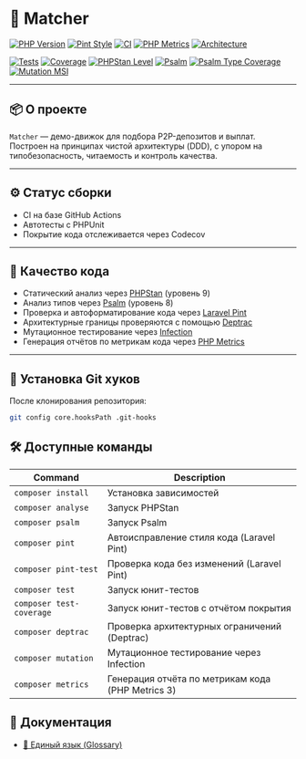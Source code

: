 # 🧩 Matcher

[![PHP Version](https://img.shields.io/badge/PHP-8.4-blue)](https://www.php.net/releases/8.4/)
[![Pint Style](https://img.shields.io/badge/Code%20Style-PSR--12-blue)](https://github.com/laravel/pint)
[![CI](https://github.com/haspadar/matcher/actions/workflows/ci.yml/badge.svg)](https://github.com/haspadar/matcher/actions/workflows/ci.yml)
[![PHP Metrics](https://img.shields.io/badge/Metrics-phpmetrics%203.0-blue)](https://phpmetrics.org/)
[![Architecture](https://img.shields.io/badge/Architecture-Deptrac-brightgreen)](https://github.com/qossmic/deptrac)

[![Tests](https://img.shields.io/badge/Tests-Passing-brightgreen)](https://github.com/haspadar/matcher/actions/workflows/ci.yml)
[![Coverage](https://codecov.io/gh/haspadar/matcher/branch/main/graph/badge.svg)](https://codecov.io/gh/haspadar/matcher)
[![PHPStan Level](https://img.shields.io/badge/PHPStan-Level%209-brightgreen)](https://phpstan.org/)
[![Psalm](https://img.shields.io/badge/psalm-level%208-brightgreen)](https://psalm.dev)
[![Psalm Type Coverage](https://shepherd.dev/github/haspadar/matcher/coverage.svg)](https://shepherd.dev/github/haspadar/matcher)
[![Mutation MSI](https://img.shields.io/badge/Mutation%20MSI-100%25-brightgreen)](https://infection.github.io/)

---

## 📦 О проекте

`Matcher` — демо-движок для подбора P2P-депозитов и выплат.  
Построен на принципах чистой архитектуры (DDD), с упором на типобезопасность, читаемость и контроль качества.

---

## ⚙️ Статус сборки

- CI на базе GitHub Actions
- Автотесты с PHPUnit
- Покрытие кода отслеживается через Codecov

---

## 🧪 Качество кода

- Статический анализ через [PHPStan](https://phpstan.org/) (уровень 9)
- Анализ типов через [Psalm](https://psalm.dev/) (уровень 8)
- Проверка и автоформатирование кода через [Laravel Pint](https://laravel.com/docs/pint)
- Архитектурные границы проверяются с помощью [Deptrac](https://github.com/deptrac/deptrac)
- Мутационное тестирование через [Infection](https://infection.github.io/)
- Генерация отчётов по метрикам кода через [PHP Metrics](https://phpmetrics.org/)


---

## 🚀 Установка Git хуков

После клонирования репозитория:

```bash
git config core.hooksPath .git-hooks
```

## 🛠 Доступные команды

| Command                  | Description                                       |
|--------------------------|---------------------------------------------------|
| `composer install`       | Установка зависимостей                            |
| `composer analyse`       | Запуск PHPStan                                    |
| `composer psalm`         | Запуск Psalm                                      |
| `composer pint`          | Автоисправление стиля кода (Laravel Pint)         |
| `composer pint-test`     | Проверка кода без изменений  (Laravel Pint)       |
| `composer test`          | Запуск юнит-тестов                                |
| `composer test-coverage` | Запуск юнит-тестов с отчётом покрытия             |
| `composer deptrac`       | Проверка архитектурных ограничений (Deptrac)      |
| `composer mutation`      | Мутационное тестирование через Infection          |
| `composer metrics`       | Генерация отчёта по метрикам кода (PHP Metrics 3) |

## 📘 Документация

- [💬 Единый язык (Glossary)](docs/glossary.md)
````